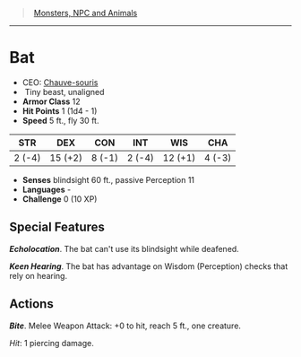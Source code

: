 ﻿---
!MonsterItem
Family: MonsterVO
Type: beast
Size: Tiny
Alignment: unaligned
ArmorClass: 12
HitPoints: 1 (1d4 - 1)
Speed: 5 ft., fly 30 ft.
Strength: ' 2 (-4)'
Dexterity: 15 (+2)
Constitution: ' 8 (-1)'
Intelligence: ' 2 (-4)'
Wisdom: 12 (+1)
Charisma: ' 4 (-3)'
Senses: blindsight 60 ft., passive Perception 11
Languages: '-'
Challenge: 0 (10 XP)
Id: monsters_vo.md#bat
ParentLink: monsters_vo.md#monsters-npc-and-animals
Name: Bat
ParentName: Monsters, NPC and Animals
NameLevel: 1
AltName: '[Chauve-souris](hd_monsters_chauve_souris.md)'
Attributes:
  Name: Bat
  Markdown: >+
    # <!--Name-->Bat<!--/Name-->


    - CEO: <!--AltName-->[Chauve-souris](hd_monsters_chauve_souris.md)<!--/AltName-->

    -  <!--Size-->Tiny<!--/Size--> <!--Type-->beast<!--/Type-->, <!--Alignment-->unaligned<!--/Alignment-->

    - **Armor Class** <!--ArmorClass-->12<!--/ArmorClass-->

    - **Hit Points** <!--HitPoints-->1 (1d4 - 1)<!--/HitPoints-->

    - **Speed** <!--Speed-->5 ft., fly 30 ft.<!--/Speed-->


    |STR|DEX|CON|INT|WIS|CHA|

    |---|---|---|---|---|---|

    |<!--Strength--> 2 (-4)<!--/Strength-->|<!--Dexterity-->15 (+2)<!--/Dexterity-->|<!--Constitution--> 8 (-1)<!--/Constitution-->|<!--Intelligence--> 2 (-4)<!--/Intelligence-->|<!--Wisdom-->12 (+1)<!--/Wisdom-->|<!--Charisma--> 4 (-3)<!--/Charisma-->|


    - **Senses** <!--Senses-->blindsight 60 ft., passive Perception 11<!--/Senses-->

    - **Languages** <!--Languages-->-<!--/Languages-->

    - **Challenge** <!--Challenge-->0 (10 XP)<!--/Challenge-->


    ## Special Features


    **_Echolocation_**. The bat can't use its blindsight while deafened.


    **_Keen Hearing_**. The bat has advantage on Wisdom (Perception) checks that rely on hearing.


    ## Actions


    **_Bite_**. Melee Weapon Attack: +0 to hit, reach 5 ft., one creature.


    _Hit_: 1 piercing damage.

  AltName: '[Chauve-souris](hd_monsters_chauve_souris.md)'
  Size: Tiny
  Type: beast
  Alignment: unaligned
  ArmorClass: 12
  HitPoints: 1 (1d4 - 1)
  Speed: 5 ft., fly 30 ft.
  Strength: ' 2 (-4)'
  Dexterity: 15 (+2)
  Constitution: ' 8 (-1)'
  Intelligence: ' 2 (-4)'
  Wisdom: 12 (+1)
  Charisma: ' 4 (-3)'
  Senses: blindsight 60 ft., passive Perception 11
  Languages: '-'
  Challenge: 0 (10 XP)
AttributesDictionary: >+
  Name: Bat

  Markdown: >+

    # <!--Name-->Bat<!--/Name-->





    - CEO: <!--AltName-->[Chauve-souris](hd_monsters_chauve_souris.md)<!--/AltName-->



    -  <!--Size-->Tiny<!--/Size--> <!--Type-->beast<!--/Type-->, <!--Alignment-->unaligned<!--/Alignment-->



    - **Armor Class** <!--ArmorClass-->12<!--/ArmorClass-->



    - **Hit Points** <!--HitPoints-->1 (1d4 - 1)<!--/HitPoints-->



    - **Speed** <!--Speed-->5 ft., fly 30 ft.<!--/Speed-->





    |STR|DEX|CON|INT|WIS|CHA|



    |---|---|---|---|---|---|



    |<!--Strength--> 2 (-4)<!--/Strength-->|<!--Dexterity-->15 (+2)<!--/Dexterity-->|<!--Constitution--> 8 (-1)<!--/Constitution-->|<!--Intelligence--> 2 (-4)<!--/Intelligence-->|<!--Wisdom-->12 (+1)<!--/Wisdom-->|<!--Charisma--> 4 (-3)<!--/Charisma-->|





    - **Senses** <!--Senses-->blindsight 60 ft., passive Perception 11<!--/Senses-->



    - **Languages** <!--Languages-->-<!--/Languages-->



    - **Challenge** <!--Challenge-->0 (10 XP)<!--/Challenge-->





    ## Special Features





    **_Echolocation_**. The bat can't use its blindsight while deafened.





    **_Keen Hearing_**. The bat has advantage on Wisdom (Perception) checks that rely on hearing.





    ## Actions





    **_Bite_**. Melee Weapon Attack: +0 to hit, reach 5 ft., one creature.





    _Hit_: 1 piercing damage.



  AltName: '[Chauve-souris](hd_monsters_chauve_souris.md)'

  Size: Tiny

  Type: beast

  Alignment: unaligned

  ArmorClass: 12

  HitPoints: 1 (1d4 - 1)

  Speed: 5 ft., fly 30 ft.

  Strength: ' 2 (-4)'

  Dexterity: 15 (+2)

  Constitution: ' 8 (-1)'

  Intelligence: ' 2 (-4)'

  Wisdom: 12 (+1)

  Charisma: ' 4 (-3)'

  Senses: blindsight 60 ft., passive Perception 11

  Languages: '-'

  Challenge: 0 (10 XP)

---
> [Monsters, NPC and Animals](srd_monsters.md)

---

# Bat

- CEO: [Chauve-souris](hd_monsters_chauve_souris.md)
-  Tiny beast, unaligned
- **Armor Class** 12
- **Hit Points** 1 (1d4 - 1)
- **Speed** 5 ft., fly 30 ft.

|STR|DEX|CON|INT|WIS|CHA|
|---|---|---|---|---|---|
| 2 (-4)|15 (+2)| 8 (-1)| 2 (-4)|12 (+1)| 4 (-3)|

- **Senses** blindsight 60 ft., passive Perception 11
- **Languages** -
- **Challenge** 0 (10 XP)

## Special Features

**_Echolocation_**. The bat can't use its blindsight while deafened.

**_Keen Hearing_**. The bat has advantage on Wisdom (Perception) checks that rely on hearing.

## Actions

**_Bite_**. Melee Weapon Attack: +0 to hit, reach 5 ft., one creature.

_Hit_: 1 piercing damage.


